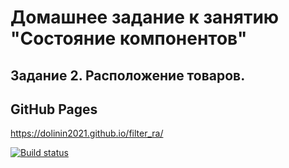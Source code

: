 # Домашнее задание к занятию "Состояние компонентов"
## Задание 2. Расположение товаров.

## GitHub Pages
https://dolinin2021.github.io/filter_ra/

[![Build status](https://ci.appveyor.com/api/projects/status/p5tqxs6rdta7d0d8?svg=true)](https://ci.appveyor.com/project/Dolinin2021/layouts-ra)
